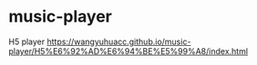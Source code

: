 # music-player
 H5 player  https://wangyuhuacc.github.io/music-player/H5%E6%92%AD%E6%94%BE%E5%99%A8/index.html
